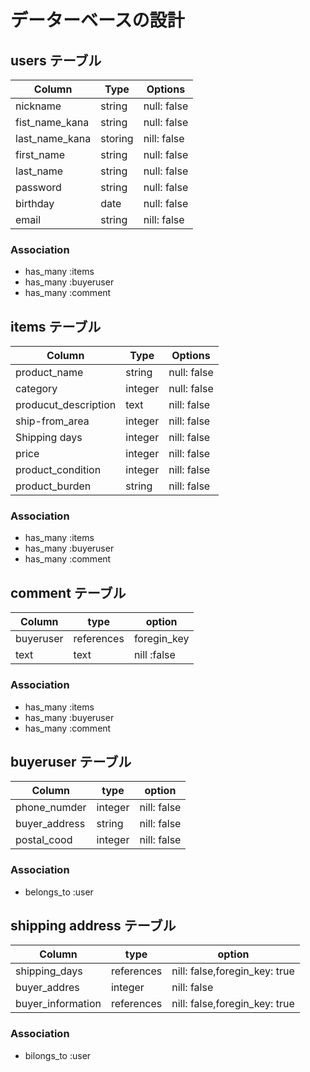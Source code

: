 # データーベースの設計

## users テーブル

|   Column                  | Type  | Options   |
|---------------------------|-------|-----------|
|nickname                   |string |null: false|
|fist_name_kana             |string |null: false|
|last_name_kana             |storing|nill: false|
|first_name                 |string |null: false|
|last_name                  |string |null: false|
|password                   |string |null: false|
|birthday                   |date   |null: false|
|email                      |string |nill: false|

### Association
- has_many :items
- has_many :buyeruser
- has_many :comment

## items テーブル

|Column                |Type   |Options    |
|----------------------|-------|-----------|
|product_name          |string |null: false|
|category              |integer|null: false|           
|producut_description  |text   |nill: false|
|ship-from_area        |integer|nill: false|
|Shipping days         |integer|nill: false|
|price                 |integer|nill: false|
|product_condition     |integer|nill: false|
|product_burden        |string |nill: false|

### Association
- has_many :items
- has_many :buyeruser
- has_many :comment

## comment テーブル

|Column   |type       |option     |
|---------|-----------|-----------|
|buyeruser|references |foregin_key|
|text     |text       |nill :false|

### Association
- has_many :items
- has_many :buyeruser
- has_many :comment

## buyeruser テーブル

|Column        |type   |option     |
|--------------|-------|-----------|
|phone_numder  |integer|nill: false|
|buyer_address |string |nill: false|
|postal_cood   |integer|nill: false|

### Association
- belongs_to :user

## shipping address テーブル

|Column            |type       |option                        |
|------------------|-----------|------------------------------|
|shipping_days     |references |nill: false,foregin_key: true |
|buyer_addres      |integer    |nill: false                   |
|buyer_information |references |nill: false,foregin_key: true |

### Association
- bilongs_to :user



